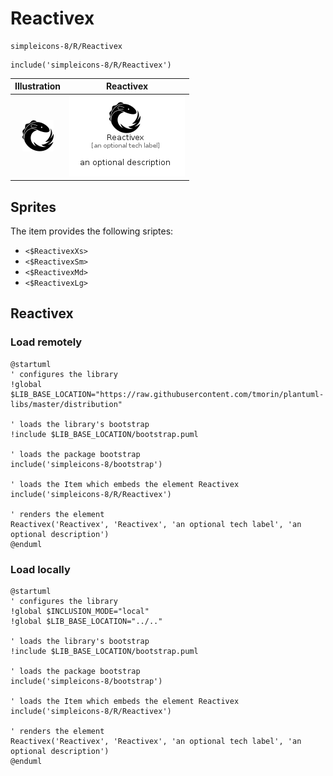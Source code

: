 # Reactivex


```text
simpleicons-8/R/Reactivex
```

```text
include('simpleicons-8/R/Reactivex')
```



| Illustration | Reactivex |
| :---: | :---: |
| ![illustration for Illustration](../../simpleicons-8/R/Reactivex.png) | ![illustration for Reactivex](../../simpleicons-8/R/Reactivex.Local.png) |



## Sprites
The item provides the following sriptes:

- `<$ReactivexXs>`
- `<$ReactivexSm>`
- `<$ReactivexMd>`
- `<$ReactivexLg>`





## Reactivex

### Load remotely
```plantuml
@startuml
' configures the library
!global $LIB_BASE_LOCATION="https://raw.githubusercontent.com/tmorin/plantuml-libs/master/distribution"

' loads the library's bootstrap
!include $LIB_BASE_LOCATION/bootstrap.puml

' loads the package bootstrap
include('simpleicons-8/bootstrap')

' loads the Item which embeds the element Reactivex
include('simpleicons-8/R/Reactivex')

' renders the element
Reactivex('Reactivex', 'Reactivex', 'an optional tech label', 'an optional description')
@enduml
```

### Load locally
```plantuml
@startuml
' configures the library
!global $INCLUSION_MODE="local"
!global $LIB_BASE_LOCATION="../.."

' loads the library's bootstrap
!include $LIB_BASE_LOCATION/bootstrap.puml

' loads the package bootstrap
include('simpleicons-8/bootstrap')

' loads the Item which embeds the element Reactivex
include('simpleicons-8/R/Reactivex')

' renders the element
Reactivex('Reactivex', 'Reactivex', 'an optional tech label', 'an optional description')
@enduml
```

